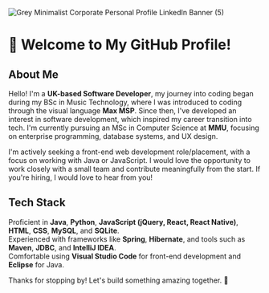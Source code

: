 ![Grey Minimalist Corporate Personal Profile LinkedIn Banner (5)](https://github.com/user-attachments/assets/2cf1a257-71c0-4c4f-9a34-3ed70494e596)
# 👋 Welcome to My GitHub Profile!

## About Me
Hello! I'm a **UK-based Software Developer**, my journey into coding began during my BSc in Music Technology, where I was introduced to coding through the visual language **Max MSP**. Since then, I've developed an interest in software development, which inspired my career transition into tech. I'm currently pursuing an MSc in Computer Science at **MMU**, focusing on enterprise programming, database systems, and UX design.

I'm actively seeking a front-end web development role/placement, with a focus on working with Java or JavaScript. I would love the opportunity to work closely with a small team and contribute meaningfully from the start. If you're hiring, I would love to hear from you!

## Tech Stack
  Proficient in **Java**, **Python**, **JavaScript (jQuery, React, React Native)**, **HTML**, **CSS**, **MySQL**, and **SQLite**.  
  Experienced with frameworks like **Spring**, **Hibernate**, and tools such as **Maven**, **JDBC**, and **IntelliJ IDEA**.  
  Comfortable using **Visual Studio Code** for front-end development and **Eclipse** for Java.
  
Thanks for stopping by! Let's build something amazing together. 🚀

<!---
AmritSingh-Dev/AmritSingh-Dev is a ✨ special ✨ repository because its `README.md` (this file) appears on your GitHub profile.
You can click the Preview link to take a look at your changes.
--->

